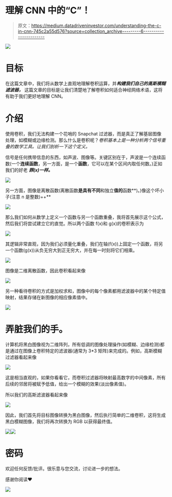 # 理解 CNN 中的“C”！

> 原文：<https://medium.datadriveninvestor.com/understanding-the-c-in-cnn-745c2a55d576?source=collection_archive---------6----------------------->

[![](img/5a15966032f58f1d0b54353aeff6f461.png)](http://www.track.datadriveninvestor.com/IntelSplit)

# 目标

在这篇文章中，我们将从数学上直观地理解卷积运算，并***构建我们自己的高斯模糊滤波器，*** 这篇文章的目标是让我们清楚地了解卷积如何适合神经网络术语，这将有助于我们更好地理解 CNN。

# 介绍

使用卷积，我们无法构建一个花哨的 Snapchat 过滤器，而是真正了解基层图像处理，如模糊或边缘检测。那么什么是卷积呢？*卷积基本上是一种分析两个信号重叠的数学工具。让我们剖析一下这个定义。*

信号是任何携带信息的东西，如声波、图像等。关键区别在于，声波是一个连续函数(一个**连续函数**，另一方面，是一个**函数**，它可以在某个区间内取任何数。)正如我们的好老 ***罪(x)一样。***

![](img/b148ce7e6adaba630c6f5cb0fa8ea563.png)

另一方面，图像是离散函数(离散函数**是具有不同**和独立**值的**函数**)。)像这个坏小子(注意 n 是整数)++**

![](img/95694261b8a0868e7a50275fc3f2c032.png)

那么我们如何从数学上定义一个函数与另一个函数重叠，我将首先展示这个公式，然后我们将尝试建立它的直觉。所以两个函数 f(x)和 g(x)的卷积表示为

![](img/403dec5fd8a68fc4d176b2e4b53a8928.png)

其逻辑非常直观，因为我们必须量化重叠，我们在轴(f(x))上固定一个函数，将另一个函数(g(x))从负无穷大到正无穷大，并在每一时刻将它们相乘。

![](img/d8ef10c11d7de43c5b15688a38194f2b.png)

图像是二维离散函数，因此卷积看起来像

![](img/7b39f39c24fd6517bb40a0509214c870.png)

另一种看待卷积的方式是加权求和，图像中的每个像素都用滤波器中的某个特定值映射，结果存储在新图像的相应像素值中。

![](img/289f2deaca9bc4dac099606d40f6432a.png)

# 弄脏我们的手。

计算机将黑白图像视为二维阵列，所有低调的图像处理操作(如模糊、边缘检测)都是通过在图像上卷积特定的滤波器(通常为 3*3 矩阵)来完成的。例如，高斯模糊过滤器看起来像

![](img/716c28f0bc15402c45695ef6bce8b386.png)

这是相当直观的，如果你看看它，而卷积过滤器将映射最高数字的中间像素，所有后续的邻居将被赋予低值，给出一个模糊的效果(淡出像素值)。

所以我们的高斯滤波器看起来像

![](img/63ac86c989bcaea6699cf02414ce5eef.png)

因此，我们首先将目标图像转换为黑白图像，然后执行简单的二维卷积，这将生成黑白模糊图像，我们将再次转换为 RGB 以获得最终值。

![](img/ad117c8a371ef9d64a65a94f35864d89.png)![](img/7994148c2711b34f530467f8eb47def8.png)

# 密码

欢迎任何反馈/批评。很乐意与您交流，讨论进一步的想法。

感谢你阅读❤

[![](img/5a15966032f58f1d0b54353aeff6f461.png)](http://www.track.datadriveninvestor.com/IntelSplit)